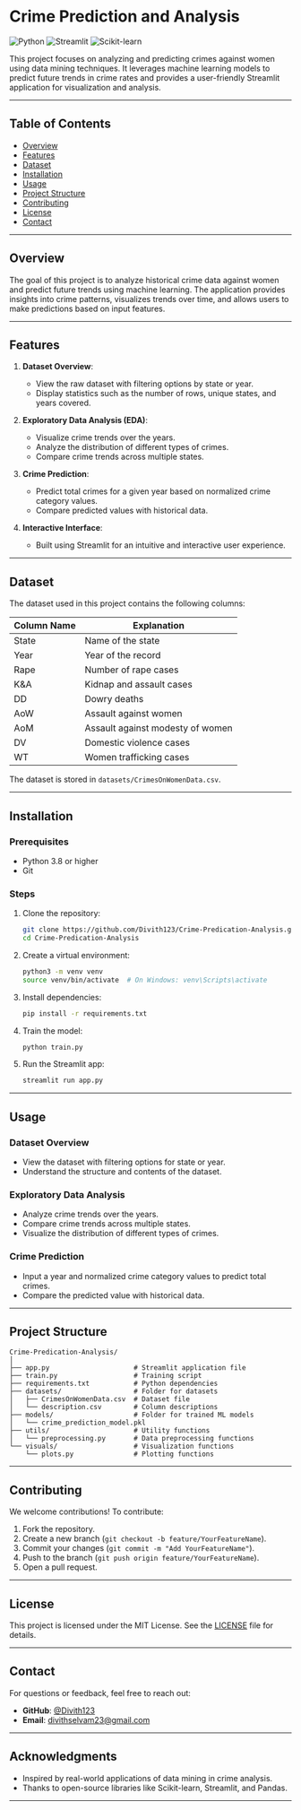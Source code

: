 
# Crime Prediction and Analysis

![Python](https://img.shields.io/badge/Python-3.8%20%7C%203.9%20%7C%203.10-blue) ![Streamlit](https://img.shields.io/badge/Streamlit-1.20.0-green) ![Scikit-learn](https://img.shields.io/badge/Scikit--learn-1.2.2-orange)

This project focuses on analyzing and predicting crimes against women using data mining techniques. It leverages machine learning models to predict future trends in crime rates and provides a user-friendly Streamlit application for visualization and analysis.

---

## Table of Contents

- [Overview](#overview)
- [Features](#features)
- [Dataset](#dataset)
- [Installation](#installation)
- [Usage](#usage)
- [Project Structure](#project-structure)
- [Contributing](#contributing)
- [License](#license)
- [Contact](#contact)

---

## Overview

The goal of this project is to analyze historical crime data against women and predict future trends using machine learning. The application provides insights into crime patterns, visualizes trends over time, and allows users to make predictions based on input features.

---

## Features

1. **Dataset Overview**:
   - View the raw dataset with filtering options by state or year.
   - Display statistics such as the number of rows, unique states, and years covered.

2. **Exploratory Data Analysis (EDA)**:
   - Visualize crime trends over the years.
   - Analyze the distribution of different types of crimes.
   - Compare crime trends across multiple states.

3. **Crime Prediction**:
   - Predict total crimes for a given year based on normalized crime category values.
   - Compare predicted values with historical data.

4. **Interactive Interface**:
   - Built using Streamlit for an intuitive and interactive user experience.

---

## Dataset

The dataset used in this project contains the following columns:

| Column Name | Explanation                     |
|-------------|---------------------------------|
| State       | Name of the state              |
| Year        | Year of the record             |
| Rape        | Number of rape cases           |
| K&A         | Kidnap and assault cases       |
| DD          | Dowry deaths                   |
| AoW         | Assault against women          |
| AoM         | Assault against modesty of women |
| DV          | Domestic violence cases        |
| WT          | Women trafficking cases        |

The dataset is stored in `datasets/CrimesOnWomenData.csv`.

---

## Installation

### Prerequisites

- Python 3.8 or higher
- Git

### Steps

1. Clone the repository:
   ```bash
   git clone https://github.com/Divith123/Crime-Predication-Analysis.git
   cd Crime-Predication-Analysis
   ```

2. Create a virtual environment:
   ```bash
   python3 -m venv venv
   source venv/bin/activate  # On Windows: venv\Scripts\activate
   ```

3. Install dependencies:
   ```bash
   pip install -r requirements.txt
   ```

4. Train the model:
   ```bash
   python train.py
   ```

5. Run the Streamlit app:
   ```bash
   streamlit run app.py
   ```

---

## Usage

### Dataset Overview
- View the dataset with filtering options for state or year.
- Understand the structure and contents of the dataset.

### Exploratory Data Analysis
- Analyze crime trends over the years.
- Compare crime trends across multiple states.
- Visualize the distribution of different types of crimes.

### Crime Prediction
- Input a year and normalized crime category values to predict total crimes.
- Compare the predicted value with historical data.

---

## Project Structure

```
Crime-Predication-Analysis/
│
├── app.py                     # Streamlit application file
├── train.py                   # Training script
├── requirements.txt           # Python dependencies
├── datasets/                  # Folder for datasets
│   ├── CrimesOnWomenData.csv  # Dataset file
│   └── description.csv        # Column descriptions
├── models/                    # Folder for trained ML models
│   └── crime_prediction_model.pkl
├── utils/                     # Utility functions
│   └── preprocessing.py       # Data preprocessing functions
└── visuals/                   # Visualization functions
    └── plots.py               # Plotting functions
```

---

## Contributing

We welcome contributions! To contribute:

1. Fork the repository.
2. Create a new branch (`git checkout -b feature/YourFeatureName`).
3. Commit your changes (`git commit -m "Add YourFeatureName"`).
4. Push to the branch (`git push origin feature/YourFeatureName`).
5. Open a pull request.

---

## License

This project is licensed under the MIT License. See the [LICENSE](LICENSE) file for details.

---

## Contact

For questions or feedback, feel free to reach out:

- **GitHub**: [@Divith123](https://github.com/Divith123)
- **Email**: divithselvam23@gmail.com

---

## Acknowledgments

- Inspired by real-world applications of data mining in crime analysis.
- Thanks to open-source libraries like Scikit-learn, Streamlit, and Pandas.

---
